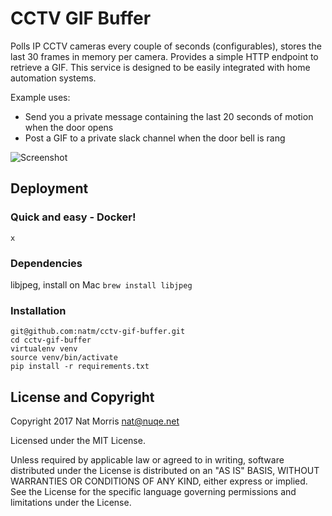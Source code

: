 # CCTV GIF Buffer

Polls IP CCTV cameras every couple of seconds (configurables), stores the last 30 frames in memory per camera. Provides a simple HTTP endpoint to retrieve a GIF. This service is designed to be easily integrated with home automation systems.

Example uses:

* Send you a private message containing the last 20 seconds of motion when the door opens
* Post a GIF to a private slack channel when the door bell is rang

![Screenshot](https://raw.github.com/natm/cctv-gif-buffer/master/docs/demo1.gif)


## Deployment

### Quick and easy - Docker!

`x`

### Dependencies

libjpeg, install on Mac `brew install libjpeg`

### Installation

```
git@github.com:natm/cctv-gif-buffer.git
cd cctv-gif-buffer
virtualenv venv
source venv/bin/activate
pip install -r requirements.txt
```

## License and Copyright

Copyright 2017 Nat Morris nat@nuqe.net

Licensed under the MIT License.

Unless required by applicable law or agreed to in writing, software distributed under the License is distributed on an "AS IS" BASIS, WITHOUT WARRANTIES OR CONDITIONS OF ANY KIND, either express or implied. See the License for the specific language governing permissions and limitations under the License.
